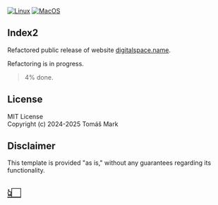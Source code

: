 [![Linux](https://github.com/tomasmark79/index2Free/actions/workflows/linux.yml/badge.svg)](https://github.com/tomasmark79/index2Free/actions/workflows/linux.yml)
[![MacOS](https://github.com/tomasmark79/index2Free/actions/workflows/macos.yml/badge.svg)](https://github.com/tomasmark79/index2Free/actions/workflows/macos.yml)
<!-- [![Windows](https://github.com/tomasmark79/index2Free/actions/workflows/windows.yml/badge.svg)](https://github.com/tomasmark79/index2Free/actions/workflows/windows.yml)   -->

## Index2

Refactored public release of website [digitalspace.name](https://digitalspace.name).  

Refactoring is in progress.  
> 4% done.

## License

MIT License  
Copyright (c) 2024-2025 Tomáš Mark

## Disclaimer

This template is provided "as is," without any guarantees regarding its functionality.

[👆🏻](#index2Free)
---